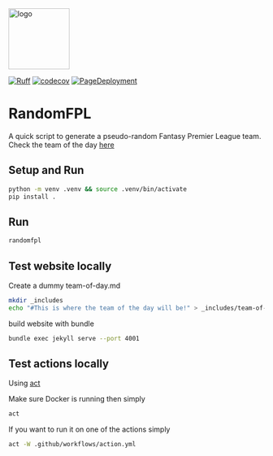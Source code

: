 <img src="https://videos.openai.com/vg-assets/assets%2Ftask_01js4rq9gvfg4r3mmjtdb0dtkt%2Fimg_0.webp?st=2025-04-18T14%3A23%3A14Z&se=2025-04-24T15%3A23%3A14Z&sks=b&skt=2025-04-18T14%3A23%3A14Z&ske=2025-04-24T15%3A23%3A14Z&sktid=a48cca56-e6da-484e-a814-9c849652bcb3&skoid=3d249c53-07fa-4ba4-9b65-0bf8eb4ea46a&skv=2019-02-02&sv=2018-11-09&sr=b&sp=r&spr=https%2Chttp&sig=sJbMtxdr6fPE5nGwEjn8tMu%2BL2FP2F2B4hctsePivIQ%3D&az=oaivgprodscus" alt="logo" width="120"/>

[![Ruff](https://img.shields.io/endpoint?url=https://raw.githubusercontent.com/astral-sh/ruff/main/assets/badge/v2.json)](https://github.com/astral-sh/ruff)
[![codecov](https://codecov.io/gh/bualust/RandomFPL/branch/main/graph/badge.svg)](https://codecov.io/gh/bualust/RandomFPL)
[![PageDeployment](https://github.com/bualust/RandomFPL/actions/workflows/jekyll-gh-pages.yml/badge.svg)](https://bualust.github.io/RandomFPL/)

# RandomFPL

A quick script to generate a pseudo-random Fantasy Premier League team.
Check the team of the day [here](https://bualust.github.io/RandomFPL/)

## Setup and Run

```bash
python -m venv .venv && source .venv/bin/activate
pip install .
```
## Run
```bash
randomfpl
```

## Test website locally

Create a dummy team-of-day.md

```bash
mkdir _includes
echo "#This is where the team of the day will be!" > _includes/team-of-the-day.md
```

build website with bundle

```bash
bundle exec jekyll serve --port 4001
```

## Test actions locally

Using [act](https://nektosact.com/introduction.html)

Make sure Docker is running then simply
```bash
act
```
If you want to run it on one of the actions simply
```bash
act -W .github/workflows/action.yml
```
